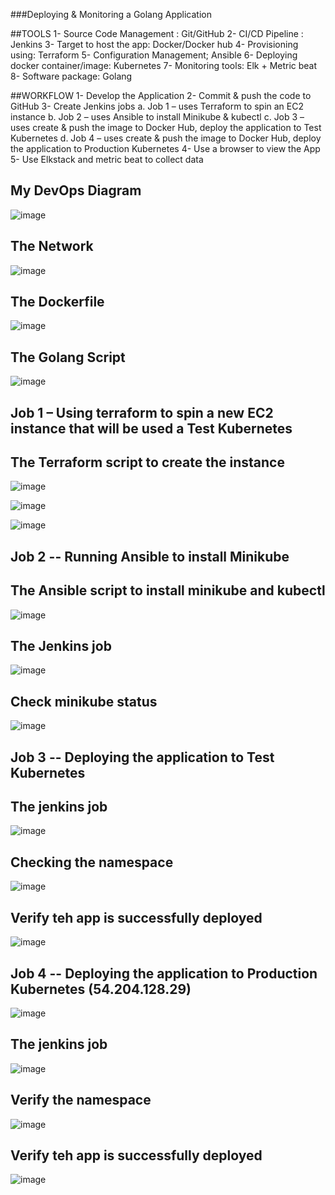 ###Deploying & Monitoring a Golang Application

##TOOLS
1-	Source Code Management : Git/GitHub
2-	CI/CD Pipeline : Jenkins
3-	Target to host the app: Docker/Docker hub
4-	Provisioning using: Terraform
5-	Configuration Management; Ansible
6-	Deploying docker container/image: Kubernetes
7-	Monitoring tools: Elk + Metric beat
8-	Software package: Golang

##WORKFLOW
1-	Develop the Application
2-	Commit & push the code to GitHub
3-	Create Jenkins jobs
a.	Job 1 – uses Terraform to spin an EC2 instance
b.	Job 2 – uses Ansible to install Minikube & kubectl 
c.	Job 3 – uses create & push the image to Docker Hub, deploy the application to Test Kubernetes 
d.	Job 4 – uses create & push the image to Docker Hub, deploy the application to Production Kubernetes 
4-	Use a browser to view the App
5-	Use Elkstack and metric beat to collect data

## My DevOps Diagram
![image](https://user-images.githubusercontent.com/39747014/156647963-92aa2f96-5b96-4495-9d96-61ffeba3ec48.png)

## The Network
![image](https://user-images.githubusercontent.com/39747014/156648067-94954a9c-9c84-4e11-8782-ff3154e5686c.png)

## The Dockerfile
![image](https://user-images.githubusercontent.com/39747014/156650326-015bfa54-0897-4438-83e0-21b1b6603b93.png)

## The Golang Script
![image](https://user-images.githubusercontent.com/39747014/156650291-27d6ed7f-69d5-4ace-a5bc-81e416ae9e04.png)

## Job 1 – Using terraform to spin a new EC2 instance that will be used a Test Kubernetes
## The Terraform script  to create the instance
![image](https://user-images.githubusercontent.com/39747014/156651095-95c69865-44e8-42f6-a9e4-2b41ca90f871.png)


![image](https://user-images.githubusercontent.com/39747014/156650639-61ed0925-e064-4aac-b421-138335db2a89.png)

![image](https://user-images.githubusercontent.com/39747014/156651169-c7883c94-1fd6-40cc-b9ac-41279f602645.png)

## Job 2 -- Running Ansible to install Minikube
## The Ansible script to install minikube and kubectl
![image](https://user-images.githubusercontent.com/39747014/156651707-27d13b6d-3b2c-4349-bf89-da7583bf38fd.png)

## The Jenkins job
![image](https://user-images.githubusercontent.com/39747014/156652129-e54483c4-daa0-449b-879d-be541ead69cb.png)

## Check minikube status
![image](https://user-images.githubusercontent.com/39747014/156652204-56376f36-cefe-4c60-a122-0553f34b9dba.png)

## Job 3 -- Deploying the application to Test Kubernetes
## The jenkins job
![image](https://user-images.githubusercontent.com/39747014/156652288-276f4ac6-0ba1-4b03-a01b-200123956812.png)

## Checking the namespace
![image](https://user-images.githubusercontent.com/39747014/156652352-3196d774-df06-4e31-8de7-cfa644cd31e0.png)

## Verify teh app is successfully deployed 
![image](https://user-images.githubusercontent.com/39747014/156652408-419699b9-a429-4e5e-a76a-6ba9fed8cc46.png)

## Job 4 -- Deploying the application to Production Kubernetes (54.204.128.29)
![image](https://user-images.githubusercontent.com/39747014/156652538-339f26c2-0510-4cee-bd33-0a5a28373c5d.png)

## The jenkins job
![image](https://user-images.githubusercontent.com/39747014/156652639-a7e73502-33d0-43e0-8412-1da77dc1ab01.png)

## Verify the namespace
![image](https://user-images.githubusercontent.com/39747014/156652596-3b6cfab2-5da0-4aae-a749-f2e48bdfc85b.png)

## Verify teh app is successfully deployed 
![image](https://user-images.githubusercontent.com/39747014/156652671-24bc93d1-30c3-46f2-8a49-8041b8877255.png)



